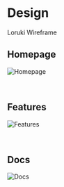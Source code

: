 # Design

Loruki Wireframe

## Homepage 

![Homepage](https://github.com/HYF-Class20/agile-development-group2-loruki/blob/planning/design-md/planning/assets/home.jpg?raw=true)

</br>

## Features 

![Features](https://github.com/HYF-Class20/agile-development-group2-loruki/blob/planning/design-md/planning/assets/features.jpg?raw=true)

</br>

## Docs 

![Docs](https://github.com/HYF-Class20/agile-development-group2-loruki/blob/planning/design-md/planning/assets/docs.jpg?raw=true)
</br>
